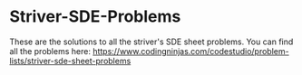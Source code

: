 # Striver-SDE-Problems
These are the solutions to all the striver's SDE sheet problems.
You can find all the problems here: https://www.codingninjas.com/codestudio/problem-lists/striver-sde-sheet-problems

